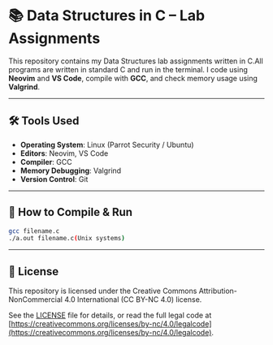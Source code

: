 # 📚 Data Structures in C – Lab Assignments

This repository contains my Data Structures lab assignments written in C.All programs are written in standard C and run in the terminal. I code using **Neovim** and **VS Code**, compile with **GCC**, and check memory usage using **Valgrind**.

---

## 🛠 Tools Used

- **Operating System**: Linux (Parrot Security / Ubuntu)
- **Editors**: Neovim, VS Code
- **Compiler**: GCC
- **Memory Debugging**: Valgrind
- **Version Control**: Git

---

## 🧪 How to Compile & Run

```bash
gcc filename.c 
./a.out filename.c(Unix systems)
```

---

## 📄 License

This repository is licensed under the Creative Commons Attribution-NonCommercial 4.0 International (CC BY-NC 4.0) license.

See the [LICENSE](./LICENSE) file for details, or read the full legal code at [https://creativecommons.org/licenses/by-nc/4.0/legalcode](https://creativecommons.org/licenses/by-nc/4.0/legalcode).
